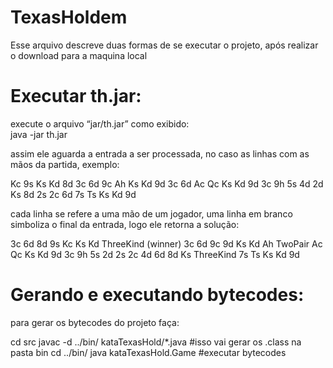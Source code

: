TexasHoldem
===========

Esse arquivo descreve duas formas de se executar o projeto, após realizar o 
download para a maquina local


Executar th.jar:
===============
execute o arquivo “jar/th.jar” como exibido: <br/>
	java -jar th.jar

assim ele aguarda a entrada a ser processada, no caso as linhas com as mãos da partida, exemplo:

Kc 9s Ks Kd 8d 3c 6d 
9c Ah Ks Kd 9d 3c 6d
Ac Qc Ks Kd 9d 3c
9h 5s 
4d 2d Ks 8d 2s 2c 6d
7s Ts Ks Kd 9d

cada linha se refere a uma mão de um jogador, uma linha em branco simboliza o final da entrada, logo ele retorna a solução:

3c  6d  8d  9s  Kc  Ks  Kd ThreeKind (winner) 
3c  6d  9c  9d  Ks  Kd  Ah TwoPair
Ac  Qc  Ks  Kd  9d  3c
9h  5s
2d  2s  2c  4d  6d  8d  Ks ThreeKind
7s  Ts  Ks  Kd  9d

Gerando e executando  bytecodes:
================================
para gerar os bytecodes do projeto faça:

cd src
javac -d ../bin/ kataTexasHold/*.java           #isso vai gerar os .class na pasta bin
cd ../bin/
java kataTexasHold.Game  #executar bytecodes
